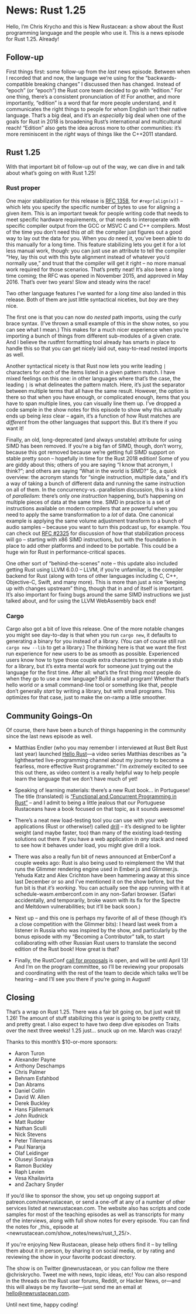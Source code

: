 # News: Rust 1.25

Hello, I’m Chris Krycho and this is New Rustacean: a show about the Rust programming language and the people who use it. This is a news episode for Rust 1.25. Already!

## Follow-up

First things first: some follow-up from the *last* news episode. Between when I recorded that and now, the language we’re using for the “backwards-compatible breaking changes” I discussed then has changed. Instead of “epoch” (or “epoch”) the Rust core team decided to go with “edition.” For one thing, there’s a consistent pronunciation of it! For another, and more importantly, “edition” is a word that far more people understand, and it communicates the right things to people for whom English isn’t their native language. That’s a big deal, and it’s an *especially* big deal when one of the goals for Rust in 2018 is broadening Rust’s international and multicultural reach! “Edition” also gets the idea across more to other communities: it’s more reminiscent in the *right* ways of things like the C++2011 standard.

## Rust 1.25

With that important bit of follow-up out of the way, we can dive in and talk about what’s going on with Rust 1.25!

### Rust proper

One major stabilization for this release is [RFC 1358](https://github.com/rust-lang/rfcs/pull/1358), for `#repr[align(x)]` – which lets you specify the specific number of bytes to use for aligning a given item. This is an important tweak for people writing code that needs to meet specific hardware requirements, or that needs to interoperate with specific compiler output from the GCC or MSVC C and C++ compilers. Most of the time you don’t need this *at all*: the compiler just figures out a good way to lay out the data for you. When you *do* need it, you’ve been able to do this manually for a long time. This feature stabilizing lets you get it for a lot less manual work, though: you can just use an attribute to tell the compiler “Hey, lay this out with this byte alignment instead of whatever you’d normally use,” and trust that the compiler will get it right – no more manual work required for those scenarios. That’s pretty neat! It’s also been a long time coming; the RFC was opened in November 2015, and approved in May 2016. That’s over two years! Slow and steady wins the race!

Two other language features I’ve wanted for a *long time* also landed in this release. Both of them are just little syntactical niceties, but *boy* are they nice.

The first one is that you can now do *nested* path imports, using the curly brace syntax. (I’ve thrown a small example of this in the show notes, so you can see what I mean.) This makes for a much nicer experience when you’re importing a bunch of things from different sub-modules of a given crate. And I believe the rustfmt formatting tool already has smarts in place to handle this so that you can get nicely laid out, easy-to-read nested imports as well.

Another syntactical nicety is that Rust now lets you write leading `|` characters for *each* of the items listed in a given pattern match. I have mixed feelings on this one: in other languages where that’s the case, the leading `|` is what delineates the pattern match. Here, it’s just the separator between multiple terms that all have the same result. However, the option is there so that when you have enough, or complicated enough, items that you have to span multiple lines, you can visually line them up. I’ve dropped a code sample in the show notes for this episode to show why this actually ends up being *less* clear – again, it’s a function of how Rust matches are *different* from the other languages that support this. But it’s there if you want it!

Finally, an old, long-deprecated (and always unstable) attribute for using SIMD has been removed. If you’re a big fan of SIMD, though, don’t worry, because this got removed because we’re getting full SIMD support on stable pretty soon – hopefully in time for the Rust 2018 edition! Some of you are giddy about this; others of you are saying “I know that acronym, I think?”; and others are saying “What in the world is SIMD?” So, a quick overview: the acronym stands for “single instruction, multiple data,” and it’s a way of taking a bunch of different data and running the same instruction on all of them. In the concurrency-vs.-parallelism discussion, this is a kind of *parallelism*: there’s only one *instruction* happening, but’s happening on multiple pieces of data at the same time. SIMD in practice is a set of instructions available on modern compilers that are powerful when you need to apply the same transformation to a *lot* of data. One canonical example is applying the same volume adjustment transform to a bunch of audio samples – because you want to turn this podcast up, for example. You can check out [RFC #2325](https://github.com/rust-lang/rfcs/pull/2325) for discussion of how that stabilization process will go – starting with x86 SIMD instructions, but with the foundation in place to add other platforms and indeed to be portable. This could be a huge win for Rust in performance-critical spaces.

One other sort of “behind-the-scenes” note – this update also included getting Rust using LLVM 6.0.0 – LLVM, if you’re unfamiliar, is the compiler backend for Rust (along with tons of other languages including C, C++, Objective-C, Swift, and many more). This is more than just a nice “keeping up with changes upstream” thing, though that in and of itself is important. It’s also important for fixing bugs around the same SIMD instructions we just talked about, and for using the LLVM WebAssembly back end!

### Cargo

Cargo also got a bit of love this release. One of the more notable changes you might see day-to-day is that when you run `cargo new`, it defaults to generating a binary for you instead of a library. (You can of course still run `cargo new --lib` to get a library.) The thinking here is that we want the first run experience for new users to be as smooth as possible. Experienced users know how to type those couple extra characters to generate a stub for a library, but it’s extra mental work for someone just trying out the language for the first time. After all: what’s the first thing *most* people do when they go to use a new language? Build a small program! Whether that’s hello world or a small command-line tool or something like that, people don’t generally *start* by writing a library, but with small programs. This optimizes for that case, just to make the on-ramp a little smoother.

## Community Goings-On

Of course, there have been a bunch of things happening in the community since the last news episode as well.

- Matthias Endler (who you may remember I interviewed at Rust Belt Rust last year) launched [Hello Rust](https://hello-rust.show)—a video series Matthias describes as “a lighthearted live-programming channel about my journey to become a fearless, more effective Rust programmer.” I’m *extremely* excited to see this out there, as video content is a really helpful way to help people learn the language that we don’t have much of yet!

- Speaking of learning materials: there’s a new Rust book… in Portuguese! The title (translated) is [“Functional and Concurrent Programming in Rust”](https://www.casadocodigo.com.br/pages/sumario-rust-funcional-concorrente) – and I admit to being a little jealous that our Portuguese Rustaceans have a book focused on that topic, as it sounds awesome!

- There’s a neat new load-testing tool you can use with your web applications (Rust or otherwise!) called [drill](https://github.com/fcsonline/drill) – it’s designed to be lighter weight (and maybe faster, too) than many of the existing load-testing solutions out there. If you have a web application in *any* stack and need to see how it behaves under load, you might give drill a look.

- There was also a really fun bit of news announced at EmberConf a couple weeks ago: Rust is also being used to reimplement the VM that runs the Glimmer rendering engine used in Ember.js and Glimmer.js. Yehuda Katz and Alex Crichton have been hammering away at this since last December or so and I’ve mentioned it on the show before, but the fun bit is that *it’s working*. You can actually see the app running with it at schedule-wasm.emberconf.com in any non-Safari browser. (Safari accidentally, and temporarily, broke wasm with its fix for the Spectre and Meltdown vulnerabilities; but it’ll be back soon.)

- Next up – and this one is perhaps my favorite of all of these (though it’s a close competition with the Glimmer bits): I heard last week from a listener in Russia who was inspired by the show, and particularly by the bonus episode with my “Becoming a Contributor” talk, to start collaborating with other Russian Rust users to translate the second edition of the Rust book! How great is that?

- Finally, the RustConf [call for proposals](https://cfp.rustconf.com) is open, and will be until April 13! And I’m on the program committee, so I’ll be reviewing your proposals and coordinating with the rest of the team to decide which talks we’ll be hearing – and I’ll see you there if you’re going in August!

## Closing

That’s a wrap on Rust 1.25. There was a fair bit going on, but just wait till 1.26! The amount of stuff stabilizing this year is going to be pretty crazy, and pretty great. I also expect to have two deep dive episodes on Traits over the next three weeks! 1.25 just… snuck up on me. March was crazy!

Thanks to this month’s $10-or-more sponsors:



- Aaron Turon
- Alexander Payne
- Anthony Deschamps
- Chris Palmer
- Behnam Esfahbod
- Dan Abrams
- Daniel Collin
- David W. Allen
- Derek Buckley
- Hans Fjällemark
- John Rudnick
- Matt Rudder
- Nathan Sculli
- Nick Stevens
- Peter Tillemans
- Paul Naranja
- Olaf Leidinger
- Oluseyi Sonaiya
- Ramon Buckley
- Raph Levien
- Vesa Khailavirta
- and Zachary Snyder

If you’d like to sponsor the show, you set up ongoing support at patreon.com/newrustacean, or send a one-off at any of a number of other services listed at newrustacean.com. The website also has scripts and code samples for most of the teaching episodes as well as transcripts for many of the interviews, along with full show notes for every episode. You can find the notes for \_this\_ episode at \<newrustacean.com/show\_notes/news/rust\_1\_25/\>.

If you're enjoying New Rustacean, please help others find it – by telling them about it in person, by sharing it on social media, or by rating and reviewing the show in your favorite podcast directory.

The show is on Twitter @newrustacean, or you can follow me there @chriskrycho. Tweet me with news, topic ideas, etc! You can also respond in the threads on the Rust user forums, Reddit, or Hacker News, or—and this will always be my favorite—just send me an email at hello@newrustacean.com.

Until next time, happy coding!